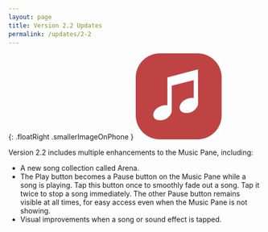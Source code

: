 ```yaml
---
layout: page
title: Version 2.2 Updates
permalink: /updates/2-2
---
```


{: .floatRight .smallerImageOnPhone }
![music-icon](/images/icon-music.png)

Version 2.2 includes multiple enhancements to the Music Pane, including:

* A new song collection called Arena.
* The Play button becomes a Pause button on the Music Pane while a song is playing. Tap this button once to smoothly fade out a song. Tap it twice to stop a song immediately. The other Pause button remains visible at all times, for easy access even when the Music Pane is not showing.
* Visual improvements when a song or sound effect is tapped.
